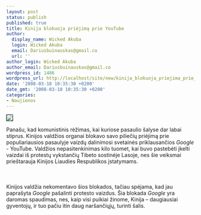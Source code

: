 ```yaml
---
layout: post
status: publish
published: true
title: Kinija blokuoja priėjimą prie YouTube
author:
  display_name: Wicked Akuba
  login: Wicked Akuba
  email: Dariusbuinauskas@gmail.co
  url: ''
author_login: Wicked Akuba
author_email: Dariusbuinauskas@gmail.co
wordpress_id: 1486
wordpress_url: http://localhost/site/new/kinija_blokuoja_priejima_prie_youtube/
date: '2008-03-18 10:35:30 +0200'
date_gmt: '2008-03-18 10:35:30 +0200'
categories:
- Naujienos
---
```

<div class="imgright"><img src="http://www.technews.lt/upl/Failai/tibet%20protest.jpg" border="1"></div>
<p>Panašu, kad komunistinis rėžimas, kai kuriose pasaulio šalyse dar labai stiprus. Kinijos valdžios organai blokavo savo piliečių priėjimą prie populiariausios pasaulyje vaizdų dalinimosi svetainės priklausančios <i>Google</i> - YouTube. Valdžios nepasitenkinimas kilo tuomet, kai buvo pastebėti įkelti vaizdai iš protestų vykstančių Tibeto sostinėje Lasoje, nes šie veiksmai prieštarauja Kinijos Liaudies Respublikos įstatymams.<br />
<br><br />
<br>Kinijos valdžia nekomentavo šios blokados, tačiau spėjama, kad jau paprašyta <i>Google</i> pašalinti protesto vaizdus. Šia blokada <i>Google</i> yra daromas spaudimas, nes, kaip visi puikiai žinome, Kinija – daugiausiai gyventojų, ir tuo pačiu itin daug naršančiųjų, turinti šalis.<br />
<br></p>
